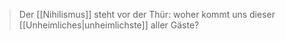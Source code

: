 > Der [[Nihilismus]] steht vor der Thür: woher kommt uns dieser [[Unheimliches|unheimlichste]] aller Gäste?